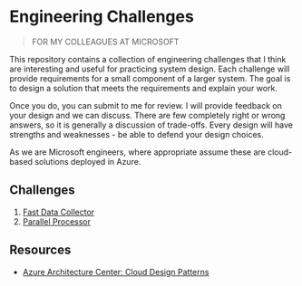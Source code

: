 # Engineering Challenges

> FOR MY COLLEAGUES AT MICROSOFT

This repository contains a collection of engineering challenges that I think are interesting and useful for practicing system design. Each challenge will provide requirements for a small component of a larger system. The goal is to design a solution that meets the requirements and explain your work.

Once you do, you can submit to me for review. I will provide feedback on your design and we can discuss. There are few completely right or wrong answers, so it is generally a discussion of trade-offs. Every design will have strengths and weaknesses - be able to defend your design choices.

As we are Microsoft engineers, where appropriate assume these are cloud-based solutions deployed in Azure.

## Challenges

001. [Fast Data Collector](./001-fast-data-collector.md)
002. [Parallel Processor](./002-parallel-processor.md)

## Resources

- [Azure Architecture Center: Cloud Design Patterns](https://learn.microsoft.com/en-us/azure/architecture/patterns/)